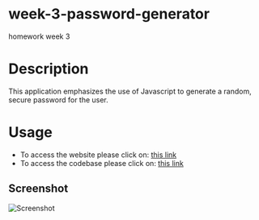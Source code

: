 # week-3-password-generator
homework week 3 

# Description 
This application emphasizes the use of Javascript to generate a random, secure password for the user.

# Usage
- To access the website please click on: [this link](https://deanhay.github.io/week-3-password-generator/)
- To access the codebase please click on: [this link](https://github.com/deanhay/week-3-password-generator) 

## Screenshot
![Screenshot]()